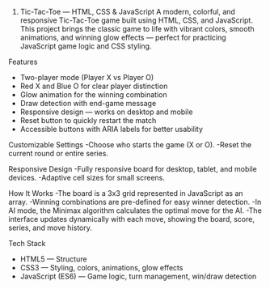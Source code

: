 1.  Tic-Tac-Toe — HTML, CSS & JavaScript
A modern, colorful, and responsive Tic-Tac-Toe game built using HTML, CSS, and JavaScript.
This project brings the classic game to life with vibrant colors, smooth animations, and winning glow effects — perfect for practicing JavaScript game logic and CSS styling.


Features
- Two-player mode (Player X vs Player O)
- Red X and Blue O for clear player distinction
- Glow animation for the winning combination
- Draw detection with end-game message
- Responsive design — works on desktop and mobile
- Reset button to quickly restart the match
- Accessible buttons with ARIA labels for better usability



Customizable Settings
-Choose who starts the game (X or O).
-Reset the current round or entire series.



Responsive Design
-Fully responsive board for desktop, tablet, and mobile devices.
-Adaptive cell sizes for small screens.



How It Works
-The board is a 3x3 grid represented in JavaScript as an array.
-Winning combinations are pre-defined for easy winner detection.
-In AI mode, the Minimax algorithm calculates the optimal move for the AI.
-The interface updates dynamically with each move, showing the board, score, series, and move history.


Tech Stack
- HTML5 — Structure
- CSS3 — Styling, colors, animations, glow effects
- JavaScript (ES6) — Game logic, turn management, win/draw detection
